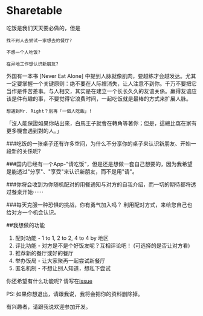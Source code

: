 # Sharetable

吃饭是我们天天要必做的，但是 

	找不到人去尝试一家想去的餐厅?
	
	不想一个人吃饭?

	在异地工作想认识新朋友?
	
	
外国有一本书 [Never Eat Alone] 中提到人脉就像肌肉，要越练才会越发达。尤其一定要掌握一个关键原则：绝不要在人际裡消失，让人注意不到你。千万不要把它当作是件苦差事。与人相交，其实是在建立一个长长久久的友谊关係。赢得友谊应该是件有趣的事，不要觉得它浪费时间，一起吃饭就是最棒的方式来扩展人脉。
	
	想遇到Mr. Right？別再「一個人吃飯」!

「沒人能保證如果你站出來，白馬王子就會在轉角等著你；但是，這總比窩在家有更多機會遇到對的人。」
	
###吃饭的一张桌子还有许多空间，为什么不分享你的桌子来认识新朋友、开始一段新的关係呢?
	
###国内已经有一个App-"请吃饭"，但是还是想做一套自己想要的，因为我希望是能透过"分享"、"享受"来认识新朋友，而不是用"请"。

###你将会收到为你随机配对的用餐通知与对方的自我介绍，而一切的期待都将透过餐桌开始⋯⋯

###每天克服一种恐惧的挑战，你有勇气加入吗？ 利用配对方式，来给您自己也给对方一个机会认识。

##我想做的功能 
1. 配对功能 - 1 to 1, 2 to 2, 4 to 4  by 地区
2. 评比功能 - 对方是不是个好饭友呢？互相评论吧！ (可选择的是否让对方看)
3. 推荐新的餐厅或好的餐厅
4. 举办饭局 - 让大家聚再一起尝试新餐厅
5. 匿名机制 - 不想让别人知道，想私下尝试

你还希望有什么功能呢? 请写在[issue](https://github.com/kennethhutw/sharetable/issues)

PS: 如果你想退出，请跟我说，我将会把你的资料删除掉。

有兴趣者，请跟我说欢迎参加开发。
